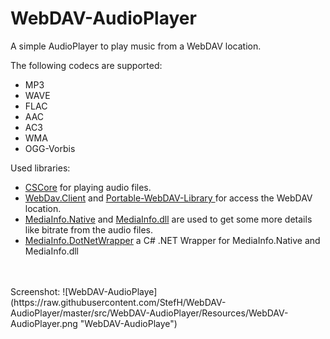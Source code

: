 # WebDAV-AudioPlayer
A simple AudioPlayer to play music from a WebDAV location.

The following codecs are supported:
* MP3
* WAVE
* FLAC
* AAC
* AC3
* WMA
* OGG-Vorbis

Used libraries:
* [CSCore](https://github.com/filoe/cscore) for playing audio files.
* [WebDav.Client](https://github.com/skazantsev/WebDavClient) and [Portable-WebDAV-Library
](https://github.com/DecaTec/Portable-WebDAV-Library) for access the WebDAV location.
* [MediaInfo.Native](https://www.nuget.org/packages/MediaInfo.Native/) and [MediaInfo.dll](https://mediaarea.net/en/MediaInfo) are used to get some more details like bitrate from the audio files.
* [MediaInfo.DotNetWrapper](https://github.com/StefH/MediaInfo.DotNetWrapper) a C# .NET Wrapper for MediaInfo.Native and MediaInfo.dll

<br>
<br>
Screenshot:
![WebDAV-AudioPlaye](https://raw.githubusercontent.com/StefH/WebDAV-AudioPlayer/master/src/WebDAV-AudioPlayer/Resources/WebDAV-AudioPlayer.png "WebDAV-AudioPlaye")